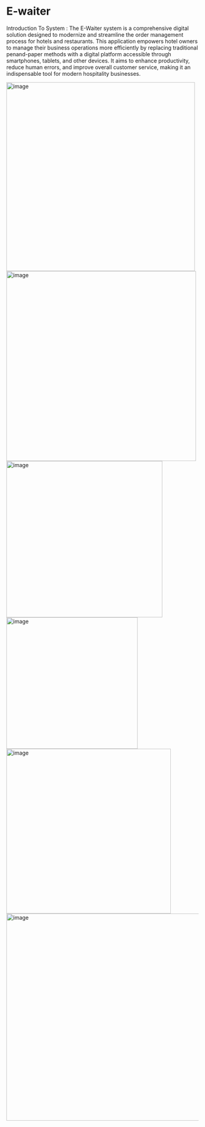 # E-waiter
Introduction To System :
The E-Waiter system is a comprehensive digital solution designed to
modernize and streamline the order management process for hotels
and restaurants. This application empowers hotel owners to manage
their business operations more efficiently by replacing traditional penand-paper methods with a digital platform accessible through
smartphones, tablets, and other devices. It aims to enhance
productivity, reduce human errors, and improve overall customer
service, making it an indispensable tool for modern hospitality
businesses.

<img width="494" alt="image" src="https://github.com/user-attachments/assets/e241e023-2ebb-4497-b738-9a376bfe7a6f" />
<img width="497" alt="image" src="https://github.com/user-attachments/assets/5061ef2f-f9b5-44bd-914d-2726f5ebddfa" />
<img width="409" alt="image" src="https://github.com/user-attachments/assets/fadc99d6-2c92-4111-9957-a5a496b81751" />
<img width="344" alt="image" src="https://github.com/user-attachments/assets/70916749-399a-4bc3-8458-03cd8f0341cf" />
<img width="431" alt="image" src="https://github.com/user-attachments/assets/8ad44260-48c2-4193-8b0a-cf8b609457a6" />
<img width="542" alt="image" src="https://github.com/user-attachments/assets/2de2ae05-6a53-4761-b6aa-425338859773" />

